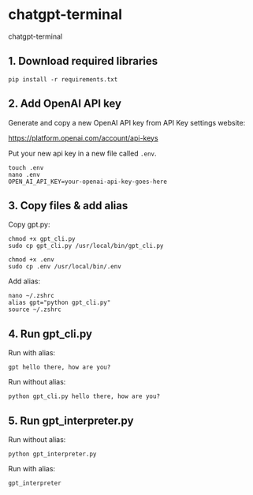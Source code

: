 # chatgpt-terminal

chatgpt-terminal

## 1. Download required libraries

```
pip install -r requirements.txt
```


## 2. Add OpenAI API key

Generate and copy a new OpenAI API key from API Key settings website: 

https://platform.openai.com/account/api-keys

Put your new api key in a new file called ```.env```.

```
touch .env
nano .env
OPEN_AI_API_KEY=your-openai-api-key-goes-here
```


## 3. Copy files & add alias

Copy gpt.py:
```
chmod +x gpt_cli.py
sudo cp gpt_cli.py /usr/local/bin/gpt_cli.py

chmod +x .env
sudo cp .env /usr/local/bin/.env
```

Add alias:
``` 
nano ~/.zshrc
alias gpt="python gpt_cli.py"
source ~/.zshrc
```

## 4. Run gpt_cli.py

Run with alias:
``` 
gpt hello there, how are you?
```

Run without alias:
``` 
python gpt_cli.py hello there, how are you?
```

## 5. Run gpt_interpreter.py

Run without alias:
``` 
python gpt_interpreter.py
```

Run with alias:
``` 
gpt_interpreter
```

